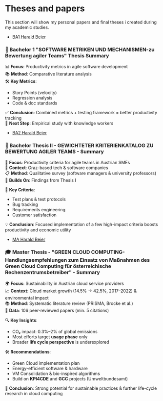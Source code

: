 # Theses and papers
This section will show my personal papers and final theses i created during my academic studies. 

- [BA1 Harald Beier](https://github.com/haraldthegrey/Theses-and-papers/blob/main/BA1_Harald_Beier.pdf?raw=true)
### 📘 Bachelor 1 "SOFTWARE METRIKEN UND MECHANISMEN-zu Bewertung agiler Teams" Thesis Summary

📊 **Focus**: Productivity metrics in agile software development  
📚 **Method**: Comparative literature analysis  
🛠️ **Key Metrics**:  
- Story Points (velocity)  
- Regression analysis  
- Code & doc standards  

✅ **Conclusion**: Combined metrics + testing framework = better productivity tracking  
🔬 **Next Step**: Empirical study with knowledge workers

- [BA2 Harald Beier](https://github.com/haraldthegrey/Theses-and-papers/blob/main/BA2_Beier_Harald.pdf?raw=true)
### 📘 Bachelor Thesis II - GEWICHTETER KRITERIENKATALOG ZU BEWERTUNG AGILER TEAMS - Summary

🏢 **Focus**: Productivity criteria for agile teams in Austrian SMEs  
📍 **Context**: Graz-based tech & software companies  
📋 **Method**: Qualitative survey (software managers & university professors)  
🧩 **Builds On**: Findings from Thesis I  

🎯 **Key Criteria**:  
- Test plans & test protocols  
- Bug tracking  
- Requirements engineering  
- Customer satisfaction  

💡 **Conclusion**: Focused implementation of a few high-impact criteria boosts productivity and economic utility

- [MA Harald Beier](https://github.com/haraldthegrey/Theses-and-papers/blob/main/MA_Beier_Harald.pdf?raw=true)

### 🎓 Master Thesis - "GREEN CLOUD COMPUTING-Handlungsempfehlungen zum Einsatz von Maßnahmen des Green Cloud Computing für österreichische Rechenzentrumsbetreiber" - Summary

🌍 **Focus**: Sustainability in Austrian cloud service providers  
📈 **Context**: Cloud market growth (14.5% → 42.5%, 2017–2022) & environmental impact  
📚 **Method**: Systematic literature review (PRISMA, Brocke et al.)  
📑 **Data**: 106 peer-reviewed papers (min. 5 citations)

🔍 **Key Insights**:  
- CO₂ impact: 0.3%–2% of global emissions  
- Most efforts target **usage phase** only  
- Broader **life cycle perspective** is underexplored  

🛠️ **Recommendations**:  
- Green Cloud implementation plan  
- Energy-efficient software & hardware  
- VM Consolidation & bio-inspired algorithms  
- Build on **KPI4CDE** and **GCC** projects (Umweltbundesamt)

📌 **Conclusion**: Strong potential for sustainable practices & further life-cycle research in cloud computing
